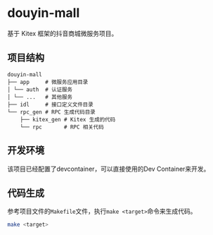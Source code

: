 # douyin-mall

基于 Kitex 框架的抖音商城微服务项目。

## 项目结构

```
douyin-mall
├── app     # 微服务应用目录
│ └── auth  # 认证服务
│ └── ...   # 其他服务
├── idl     # 接口定义文件目录
└── rpc_gen # RPC 生成代码目录
    ├── kitex_gen # Kitex 生成的代码
    └── rpc       # RPC 相关代码
```

## 开发环境

该项目已经配置了devcontainer，可以直接使用的Dev Container来开发。

## 代码生成
参考项目文件的`Makefile`文件，执行`make <target>`命令来生成代码。
```bash
make <target>
```

